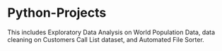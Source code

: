 # Python-Projects
This includes Exploratory Data Analysis on World Population Data, data cleaning on Customers Call List dataset, and Automated File Sorter.
